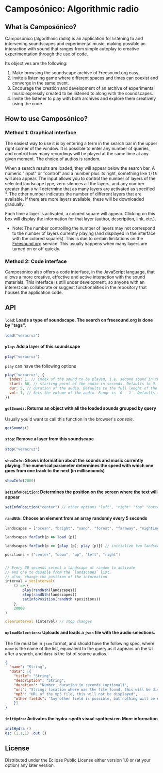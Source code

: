 # Camposónico: Algorithmic radio

## What is Camposónico?
Camposónico (algorithmic radio) is an application for listening to and intervening soundscapes and experimental music, making possible an interaction with sound that ranges from simple autoplay to creative experimentation through the use of code.

Its objectives are the following:

1. Make browsing the soundscape archive of Freesound.org easy.
1. Invite a listening game where different spaces and times can coexist and converge in the same event.
1. Encourage the creation and development of an archive of experimental music expressly created to be listened to along with the soundscapes.
1. Invite the listener to play with both archives and explore them creatively using the code.

## How to use Camposónico?
### Method 1: Graphical interface
The easiest way to use it is by entering a term in the search bar in the upper right corner of the window. It is possible to enter any number of queries, and control how many recordings will be played at the same time at any given moment. The choice of audios is random.

When a search results are loaded, they will appear below the search bar. A numeric "input" or "control" and a number plus its right, something like `1/15` will also appear. The input allows you to control the number of layers of the selected landscape type, zero silences all the layers, and any number greater than `0` will determine that as many layers are activated as specified *. The other number indicates the number of different layers that are available. If there are more layers available, these will be downloaded gradually.

Each time a layer is activated, a colored square will appear. Clicking on this box will display the information for that layer (author, description, link, etc.).

* Note: The number controlling the number of layers may not correspond to the number of layers currently playing (and displayed in the interface with the colored squares). This is due to certain limitations on the [Freesound.org](https://freesound.org) service. This usually happens when many layers are turned on or off quickly.

### Method 2: Code interface
Camposónico also offers a code interface, in the JavaScript language, that allows a more creative, effective and active interaction with the sound materials. This interface is still under development, so anyone with an interest can collaborate or suggest functionalities in the repository that houses the application code.

## API

#### `load`: Loads a type of soundscape. The search on freesound.org is done by "tags".

```js
load("veracruz")
```

#### `play`: Add a layer of this soundscape

```js
play("veracruz")
```
`play` can have the following options

```js
play("veracruz", {
  index: 1, // index of the sound to be played, i.e. second sound in the `veracruz` list. Defaults to random. Use the `getSounds()` function to see what audios are on any given list.
  start: 60, // starting point of the audio in seconds. Defaults to 0.
  dur: 5, // duration of the audio. Defaults to the full lenght of the audio.
  vol: 1, // Sets the volume of the audio. Range is `0 - 1`. Defaults to 0.75
})
```
#### `getSounds`: Returns an object with all the loaded sounds grouped by query

Usually you'd want to call this function in the browser's *console*.

```js
getSounds()
```    

#### `stop`: Remove a layer from this soundscape


```js
stop("veracruz")
```

#### `showInfo`: Shows information about the sounds and music currently playing. The numerical parameter determines the speed with which one goes from one track to the next (in milliseconds)

```js
showInfo(7000)
```

#### `setInfoPosition`: Determines the position on the screen where the text will appear

```js
setInfoPosition("center") // other options "left", "right" "top" "bottom"
```

#### `randNth`: Choose an element from an array randomly every 5 seconds

```js
landscapes = ["ocean", "bright", "sand", "forest", "faraway", "nightingale"]

landscapes.forEach(p => load (p))

landscapes.forEach(p => {play (p); play (p)}) // initialize two landscapes of each type

positions = ["center", "down", "up", "left", "right"]


// Every 20 seconds select a landscape at random to activate
// and one to disable from the `landscapes` list,
// also, change the position of the information
interval = setInterval(
    () => {
        play(randNth(landscapes))
        stop(randNth(landscapes))
        setInfoPosition(randNth (positions))
    },
    20000
)

clearInterval (interval) // stop changes
```

#### `uploadSelections`: Uploads and loads a `json` file with the audio selections.

The file must be in `json` format, and should have the following spec, where `name` is the name of the list, equivalent to the query as it appears on the UI after a search, and `data` is the list of source audios.

```json
{
  "name": "String",
  "data": [{
    "title": "String",
    "description": "String",
    "duration": "Number, duration in seconds (optional)",
    "url": "String: location where was the file found, this will be displayed",
    "mp3": "URL of the mp3 file, this will not be displayed",
    "other fields": "Any other field is possible, but nothing will be done with it, however you will be able to see this if you log the sounds to the console with getSounds()... it is useful for notes."
    }]
}
```

#### `initHydra`: Activates the hydra-synth visual synthesizer. More information

```js
initHydra ()
osc (1,1,1) .out ()
```

## License
Distributed under the Eclipse Public License either version 1.0 or (at
your option) any later version.
